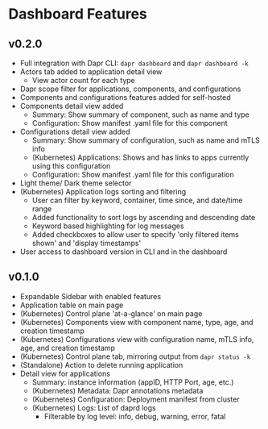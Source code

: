 # Dashboard Features

## v0.2.0
* Full integration with Dapr CLI: `dapr dashboard` and `dapr dashboard -k`
* Actors tab added to application detail view
    * View actor count for each type
* Dapr scope filter for applications, components, and configurations
* Components and configurations features added for self-hosted
* Components detail view added
    * Summary: Show summary of component, such as name and type
    * Configuration: Show manifest .yaml file for this component
* Configurations detail view added
    * Summary: Show summary of configuration, such as name and mTLS info
    * (Kubernetes) Applications: Shows and has links to apps currently using this configuration
    * Configuration: Show manifest .yaml file for this configuration
* Light theme/ Dark theme selector
* (Kubernetes) Application logs sorting and filtering
    * User can filter by keyword, container, time since, and date/time range
    * Added functionality to sort logs by ascending and descending date
    * Keyword based highlighting for log messages
    * Added checkboxes to allow user to specify 'only filtered items shown' and 'display timestamps'
* User access to dashboard version in CLI and in the dashboard

## v0.1.0
* Expandable Sidebar with enabled features
* Application table on main page
* (Kubernetes) Control plane 'at-a-glance' on main page
* (Kubernetes) Components view with component name, type, age, and creation timestamp
* (Kubernetes) Configurations view with configuration name, mTLS info, age, and creation timestamp
* (Kubernetes) Control plane tab, mirroring output from `dapr status -k`
* (Standalone) Action to delete running application
* Detail view for applications
    * Summary: instance information (appID, HTTP Port, age, etc.)
    * (Kubernetes) Metadata: Dapr annotations metadata
    * (Kubernetes) Configuration: Deployment manifest from cluster
    * (Kubernetes) Logs: List of daprd logs
        * Filterable by log level: info, debug, warning, error, fatal
